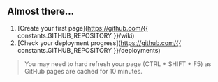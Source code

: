 ## Almost there...

1. [Create your first page](https://github.com/{{ constants.GITHUB_REPOSITORY }}/wiki)
2. [Check your deployment progress](https://github.com/{{ constants.GITHUB_REPOSITORY }}/deployments)

> You may need to hard refresh your page (CTRL + SHIFT + F5) as GitHub pages are cached for 10 minutes.
